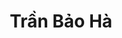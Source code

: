 ---
layout: album_gallery
resource: instagram
title: "Trần Bảo Hà"
description: "Instagram albums of Trần Bảo Hà</br>. Username: baohatran704"
active: gallery
images:
- image_path: /baohatran704/-1/20230514_115026_346387825_769235451259627_949157271396350454_n.jpg
  gallery-folder: /gallery/baohatran704/-1/
  gallery-name: -1
  gallery-date: April 2025
- image_path: /baohatran704/0/20230906_134247_375522101_24118478711083915_6194332749809237223_n.jpg
  gallery-folder: /gallery/baohatran704/0/
  gallery-name: 0
  gallery-date: April 2025
- image_path: /baohatran704/1/20200320_140233_88986082_100370988266034_8000446047183237679_n.jpg
  gallery-folder: /gallery/baohatran704/1/
  gallery-name: 1
  gallery-date: April 2025
- image_path: /baohatran704/2/20200423_094248_94068497_162273398453628_8940474526491259928_n.jpg
  gallery-folder: /gallery/baohatran704/2/
  gallery-name: 2
  gallery-date: April 2025
- image_path: /baohatran704/3/20190703_172642_65048813_2357228844495523_4306902346910995095_n.jpg
  gallery-folder: /gallery/baohatran704/3/
  gallery-name: 3
  gallery-date: April 2025
- image_path: /baohatran704/4/20190328_190929_53752338_1104446653071292_849656195180676641_n.jpg
  gallery-folder: /gallery/baohatran704/4/
  gallery-name: 4
  gallery-date: April 2025
- image_path: /baohatran704/5/20200109_103849_81679696_193696648437579_7836282704842789567_n.jpg
  gallery-folder: /gallery/baohatran704/5/
  gallery-name: 5
  gallery-date: April 2025
- image_path: /baohatran704/6/20241104_110012_465823201_1505251673366581_3349604272656634444_n.jpg
  gallery-folder: /gallery/baohatran704/6/
  gallery-name: 6
  gallery-date: April 2025
- image_path: /baohatran704/7/20200604_113256_101479988_397297454561484_8495264910113120766_n.jpg
  gallery-folder: /gallery/baohatran704/7/
  gallery-name: 7
  gallery-date: April 2025
---